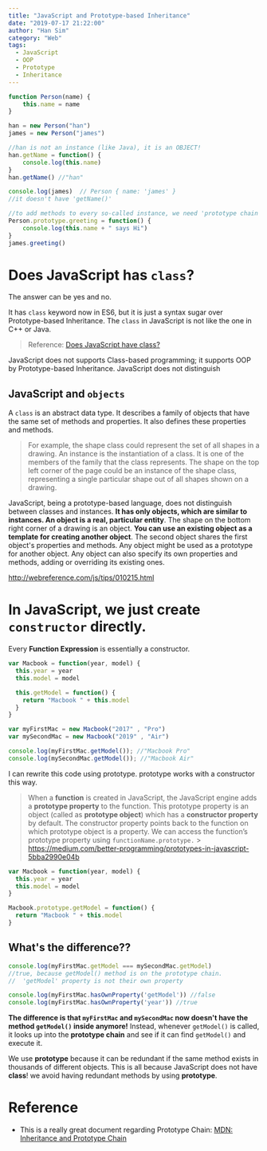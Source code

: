 ```yaml
---
title: "JavaScript and Prototype-based Inheritance"
date: "2019-07-17 21:22:00"
author: "Han Sim"
category: "Web"
tags:
  - JavaScript
  - OOP
  - Prototype
  - Inheritance
---
```


```JavaScript
function Person(name) {
    this.name = name
}

han = new Person("han")
james = new Person("james")

//han is not an instance (like Java), it is an OBJECT!
han.getName = function() {
    console.log(this.name)
}
han.getName() //"han"

console.log(james)  // Person { name: 'james' }
//it doesn't have 'getName()'

//to add methods to every so-called instance, we need 'prototype chain'
Person.prototype.greeting = function() {
    console.log(this.name + " says Hi")
}
james.greeting()
```

# Does JavaScript has `class`?

The answer can be yes and no.

It has `class` keyword now in ES6, but it is just a syntax sugar over Prototype-based Inheritance. The `class` in JavaScript is not like the one in C++ or Java.

> Reference: [Does JavaScript have class?](https://www.google.com/search?q=JavaScript+does+not+have+class+quora&rlz=1C5CHFA_enCA796CA797&oq=JavaScript+does+not+have+class+quora&aqs=chrome..69i57.5374j0j7&sourceid=chrome&ie=UTF-8)

JavaScript does not supports Class-based programming; it supports OOP by Prototype-based Inheritance. JavaScript does not distinguish

## JavaScript and `objects`

A `class` is an abstract data type. It describes a family of objects that have the same set of methods and properties. It also defines these properties and methods.

> For example, the shape class could represent the set of all shapes in a drawing. An instance is the instantiation of a class. It is one of the members of the family that the class represents. The shape on the top left corner of the page could be an instance of the shape class, representing a single particular shape out of all shapes shown on a drawing.

JavaScript, being a prototype-based language, does not distinguish between classes and instances. **It has only objects, which are similar to instances. An object is a real, particular entity**. The shape on the bottom right corner of a drawing is an object. **You can use an existing object as a template for creating another object**. The second object shares the first object's properties and methods. Any object might be used as a prototype for another object. Any object can also specify its own properties and methods, adding or overriding its existing ones.

http://webreference.com/js/tips/010215.html

# In JavaScript, we just create `constructor` directly.

Every **Function Expression** is essentially a constructor.

```JavaScript
var Macbook = function(year, model) {
  this.year = year
  this.model = model

  this.getModel = function() {
    return "Macbook " + this.model
  }
}

var myFirstMac = new Macbook("2017" , "Pro")
var mySecondMac = new Macbook("2019" , "Air")

console.log(myFirstMac.getModel()); //"Macbook Pro"
console.log(mySecondMac.getModel()); //"Macbook Air"
```

I can rewrite this code using prototype. prototype works with a constructor this way.

> When a **function** is created in JavaScript, the JavaScript engine adds a **prototype property** to the function. This prototype property is an object (called as **prototype object**) which has a **constructor property** by default. The constructor property points back to the function on which prototype object is a property. We can access the function’s prototype property using `functionName.prototype.` > https://medium.com/better-programming/prototypes-in-javascript-5bba2990e04b

```JavaScript
var Macbook = function(year, model) {
  this.year = year
  this.model = model
}

Macbook.prototype.getModel = function() {
  return "Macbook " + this.model
}
```

## What's the difference??

```JavaScript
console.log(myFirstMac.getModel === mySecondMac.getModel)
//true, because getModel() method is on the prototype chain.
//  'getModel' property is not their own property

console.log(myFirstMac.hasOwnProperty('getModel')) //false
console.log(myFirstMac.hasOwnProperty('year')) //true
```

**The difference is that `myFirstMac` and `mySecondMac` now doesn't have the method `getModel()` inside anymore!** Instead, whenever `getModel()` is called, it looks up into the **prototype chain** and see if it can find `getModel()` and execute it.

We use **prototype** because it can be redundant if the same method exists in thousands of different objects. This is all because JavaScript does not have **class**! we avoid having redundant methods by using **prototype**.

# Reference

- This is a really great document regarding Prototype Chain: [MDN: Inheritance and Prototype Chain](https://developer.mozilla.org/en-US/docs/Web/JavaScript/Inheritance_and_the_prototype_chain)
